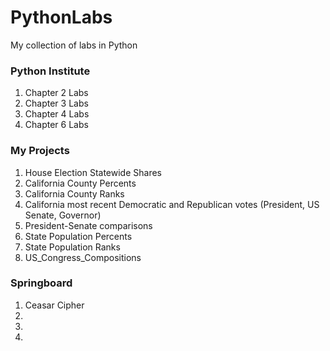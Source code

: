 # PythonLabs
My collection of labs in Python

<h3>Python Institute</h3>
<ol>
<li>Chapter 2 Labs</li>
<li>Chapter 3 Labs</li>
<li>Chapter 4 Labs</li>
<li>Chapter 6 Labs</li></ol>

<h3>My Projects</h3>
<ol><li>House Election Statewide Shares</li>
<li>California County Percents</li>
<li>California County Ranks</li>
<li>California most recent Democratic and Republican votes (President, US Senate, Governor)</li>
<li>President-Senate comparisons</li>
<li>State Population Percents</li>
<li>State Population Ranks</li>
<li>US_Congress_Compositions</li></ol>
  
<h3>Springboard</h3>
<ol><li>Ceasar Cipher</li>
  <li></li>
  <li></li>
<li></li></ol>
